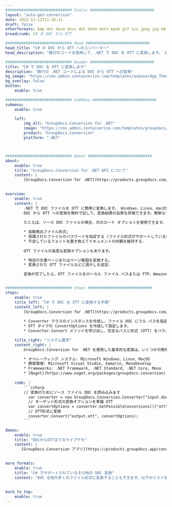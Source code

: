 ```yaml
---
############################# Static ############################
layout: "auto-gen-conversion"
date: 2022-11-11T11:36:11
draft: false
otherformats: bmp doc docm docx dot dotm dotx epub gif ico jpeg jpg md odt ott pdf png psd rtf tex tif tiff txt xps
breadcrumb: C# の DOC から OTT

############################# Head ############################
head_title: "C# の DOC から OTT へのコンバーター"
head_description: "数行のコードを使用して、.NET で DOC を OTT に変換します。 GroupDocs ドキュメント変換 API を使用して、160 を超えるファイル形式を変換します。"

############################# Header ############################
title: "C# で DOC を OTT に変換します"
description: "数行の .NET コードによる DOC から OTT への変換"
bg_image: "https://cms.admin.containerize.com/templates/aspose/App_Themes/V3/images/bg/header1.png"
bg_overlay: false
button:
    enable: true

############################# SubMenu ############################
submenu:
    enable: true

    left:
        img_alt: "GroupDocs.Conversion for .NET"
        image: "https://cms.admin.containerize.com/templates/groupdocs/images/product-logos/90x90-noborder/groupdocs-conversion-net.png"
        product: "GroupDocs.Conversion"
        platform: ".NET"



############################# About ############################
about:
    enable: true
    title: "GroupDocs.Conversion for .NET API について"
    content: |
        [GroupDocs.Conversion for .NET](https://products.groupdocs.com/conversion/net/) を使用して、Microsoft Word、Excel、PowerPoint、PDF、Visio、およびその他の形式を変換できます。 GroupDocs.Conversion は、高いパフォーマンスが要求されるバックエンドおよび内部システムに適したスタンドアロン API です。 Microsoft や Open Office などのソフトウェアには依存しません。
    

overview:
    enable: true
    content: |
        .NET で DOC ファイルを OTT に簡単に変換します。 Windows、Linux、macOS など、任意のプラットフォームで C# コード行を 2 行だけ使用できます。
        DOC から OTT への変換を無料で試して、変換結果の品質を評価できます。簡単なファイル変換のシナリオに加えて、ソース DOC ファイルをロードし、出力 OTT 結果を保存するためのより高度なオプションを試すことができます。 
        
        たとえば、ソース DOC ファイルの場合、次のロード オプションを使用できます。

        * 自動検出ファイル形式;
        * 保護されたファイルのパスワードを指定する (ファイル形式がサポートしている場合);
        * 不足しているフォントを置き換えてドキュメントの外観を維持する.
        
        OTT ファイルの高度な変換オプションもあります。

        * 特定の文書ページまたはページ範囲を変換する;
        * 変換された OTT ファイルなどに透かしを追加.

        変換が完了したら、OTT ファイルをローカル ファイル パスまたは FTP、Amazon S3、Google Drive、Dropbox などのサードパーティ ストレージに保存できます。注意してください - DOC を {{ に変換するにはTO}} MS Office、Open Office、Adobe Acrobat Reader などの追加のソフトウェアをインストールする必要はありません。


############################# Steps ############################
steps:
    enable: true
    title_left: "C# で DOC を OTT に変換する手順"
    content_left: |
        [GroupDocs.Conversion for .NET](https://products.groupdocs.com/conversion/net/) を使用すると、開発者は数行のコードで DOC ファイルを OTT に簡単に変換できます。
        
        * Converter クラスのインスタンスを作成し、ファイル DOC にフル パスを指定します。
        * OTT タイプの ConvertOptions を作成して設定します。
        * Converter.Convert メソッドを呼び出し、完全なパスと形式 (OTT) をパラメーターとして渡します。

    title_right: "システム要求"
    content_right: |
        GroupDocs.Conversion for .NET を使用した基本的な変換は、いくつかの簡単な手順で実行できます。当社の API は、すべての主要なプラットフォームとオペレーティング システムでサポートされています。以下のコードを実行する前に、システムに次の前提条件がインストールされていることを確認してください。

        * オペレーティング システム: Microsoft Windows、Linux、MacOS
        * 開発環境: Microsoft Visual Studio, Xamarin, MonoDevelop
        * Frameworks: .NET Framework, .NET Standard, .NET Core, Mono
        * [Nuget](https://www.nuget.org/packages/groupdocs.conversion) から最新の GroupDocs.Conversion for .NET を取得します
         
    code: |
        ```csharp    
        // 変換のためにソース ファイル DOC を読み込みます
          var converter = new GroupDocs.Conversion.Converter("input.doc");
          // ターゲット形式の変換オプションを準備 OTT
          var convertOptions = converter.GetPossibleConversions()["ott"].ConvertOptions;
          // OTT形式に変換
          converter.Convert("output.ott", convertOptions);
        ```

demos:
    enable: true
    title: "DOCからOTTまでのライブデモ"
    content: |
       [GroupDocs.Conversion アプリ](https://products.groupdocs.app/conversion/family) Web サイトにアクセスして、今すぐ DOC を OTT に変換してください。オンラインデモには次の利点があります
          

more_formats:
    enable: true
    title: "C# でサポートされているその他の DOC 変換"
    content: "DOC を他の多くのファイル形式に変換することもできます。以下のリストをご覧ください。"
       
       
back_to_top:
    enable: true
---
```

